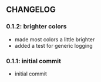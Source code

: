 ## CHANGELOG

### 0.1.2: brighter colors
- made most colors a little brighter
- added a test for generic logging

### 0.1.1: initial commit
- initial commit
